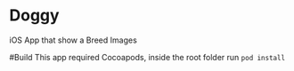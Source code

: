 # Doggy
iOS App that show a Breed Images

#Build
This app required Cocoapods, inside the root folder run `pod install`
